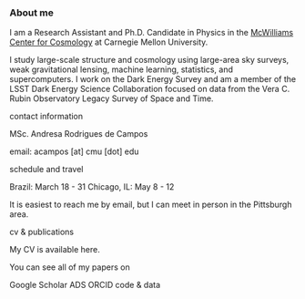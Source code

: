 ### About me

I am a Research Assistant and Ph.D. Candidate in Physics in the [McWilliams Center for Cosmology](https://www.cmu.edu/cosmology/) at Carnegie Mellon University.

I study large-scale structure and cosmology using large-area sky surveys, weak gravitational lensing, machine learning, statistics, and supercomputers. I work on the Dark Energy Survey and am a member of the LSST Dark Energy Science Collaboration focused on data from the Vera C. Rubin Observatory Legacy Survey of Space and Time.

contact information

MSc. Andresa Rodrigues de Campos

email: acampos [at] cmu [dot] edu

schedule and travel

Brazil: March 18 - 31
Chicago, IL: May 8 - 12

It is easiest to reach me by email, but I can meet in person in the Pittsburgh area.

cv & publications

My CV is available here.

You can see all of my papers on

Google Scholar
ADS
ORCID
code & data


<!--




**AndresaCampos/AndresaCampos** is a ✨ _special_ ✨ repository because its `README.md` (this file) appears on your GitHub profile.

Here are some ideas to get you started:

- 🔭 I’m currently working on ...
- 🌱 I’m currently learning ...
- 👯 I’m looking to collaborate on ...
- 🤔 I’m looking for help with ...
- 💬 Ask me about ...
- 📫 How to reach me: ...
- 😄 Pronouns: ...
- ⚡ Fun fact: ...
-->
